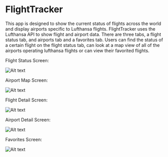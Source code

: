 # FlightTracker

This app is designed to show the current status of flights across the world and display airports specific to Lufthansa flights. FlightTracker uses the Lufthansa API to show flight and airport data. There are three tabs, a flight status tab, and airports tab and a favorites tab. Users can find the status of a certain flight on the flight status tab, can look at a map view of all of the airports operating lufthansa flights or can view their favorited flights.

Flight Status Screen:

![Alt text](/screenshots/flightStatus.png?raw=true "Start Screen")




Airport Map Screen:

![Alt text](/screenshots/map.png?raw=true "Main Screen")




Flight Detail Screen:

![Alt text](/screenshots/flight.png?raw=true "Statistics Screen")




Airport Detail Screen:

![Alt text](/screenshots/airport.png?raw=true "Statistics Screen")




Favorites Screen:

![Alt text](/screenshots/favorites.png?raw=true "Statistics Screen")
